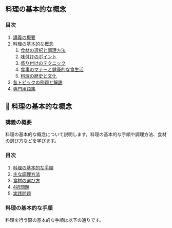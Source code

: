 ## 料理の基本的な概念

<a id="table-of-contents"></a>
### 目次
1. [講義の概要](#introduction)
2. [料理の基本的な概念](#basic-concepts)
   1. [食材の選択と調理方法](#topic1)
   2. [味付けのポイント](#topic2)
   3. [盛り付けのテクニック](#topic3)
   4. [食事のマナーと健康的な食生活](#topic4)
   5. [料理の歴史と文化](#topic5)
3. [各トピックの例題と解説](#examples-and-explanations)
4. [専門用語集](#glossary)

<a id="introduction"></a>
###

## 📝 料理の基本的な概念

<a id="introduction"></a>
### 講義の概要
料理の基本的な概念について説明します。料理の基本的な手順や調理方法、食材の選び方などを学びます。

### 目次
1. [料理の基本的な手順](#basic-steps)
2. [主な調理方法](#cooking-methods)
3. [食材の選び方](#ingredient-selection)
4. [4択問題](#multiple-choice-questions)
5. [実践問題](#practice-problems)

<a id="basic-steps"></a>
### 料理の基本的な手順
料理を行う際の基本的な手順は以下の通りです。